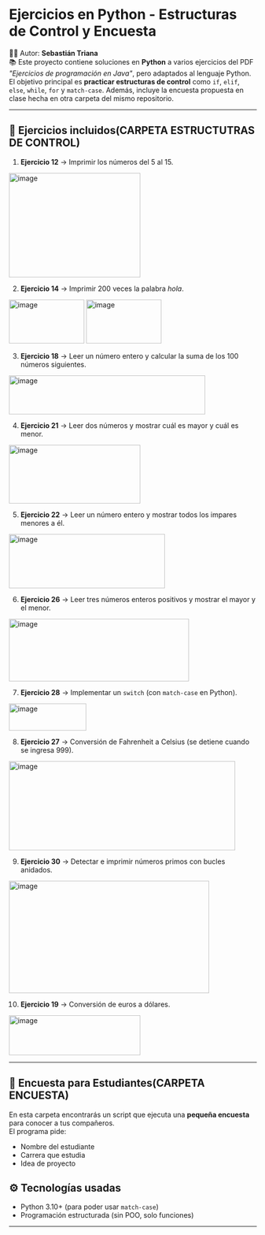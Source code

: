 # Ejercicios en Python - Estructuras de Control y Encuesta

👨‍💻 Autor: **Sebastián Triana**  
📚 Este proyecto contiene soluciones en **Python** a varios ejercicios del PDF *"Ejercicios de programación en Java"*, pero adaptados al lenguaje Python.  
El objetivo principal es **practicar estructuras de control** como `if`, `elif`, `else`, `while`, `for` y `match-case`. Además, incluye la encuesta propuesta en clase hecha en otra carpeta del mismo repositorio.

---

## 📌 Ejercicios incluidos(CARPETA ESTRUCTUTRAS DE CONTROL)

1. **Ejercicio 12** → Imprimir los números del 5 al 15.
<img width="267" height="212" alt="image" src="https://github.com/user-attachments/assets/64335064-76f2-4ecd-a2c0-91f915b8c938" />

2. **Ejercicio 14** → Imprimir 200 veces la palabra *hola*.  
<img width="153" height="89" alt="image" src="https://github.com/user-attachments/assets/e59ca2d8-85c7-44ff-b99e-31a83ce282a5" />
<img width="153" height="89" alt="image" src="https://github.com/user-attachments/assets/c1dcbf78-58f4-4a6b-bd23-51ff3ed71da8" />


3. **Ejercicio 18** → Leer un número entero y calcular la suma de los 100 números siguientes.  
<img width="399" height="79" alt="image" src="https://github.com/user-attachments/assets/0d614371-80fc-4b9c-b54b-f9e340749eaa" />


4. **Ejercicio 21** → Leer dos números y mostrar cuál es mayor y cuál es menor.  
<img width="267" height="119" alt="image" src="https://github.com/user-attachments/assets/07c2de5b-bf9d-4374-bd56-ce030a52e4ce" />


5. **Ejercicio 22** → Leer un número entero y mostrar todos los impares menores a él.  
<img width="317" height="110" alt="image" src="https://github.com/user-attachments/assets/b7a06f9c-29b8-407d-a450-1a88fe4cd51e" />


6. **Ejercicio 26** → Leer tres números enteros positivos y mostrar el mayor y el menor.  
<img width="366" height="127" alt="image" src="https://github.com/user-attachments/assets/7111a42d-87a3-46d1-b75a-dfd05ff62dd9" />


7. **Ejercicio 28** → Implementar un `switch` (con `match-case` en Python).  
<img width="157" height="55" alt="image" src="https://github.com/user-attachments/assets/52705166-7434-40de-860b-360cd40ef7b6" />


8. **Ejercicio 27** → Conversión de Fahrenheit a Celsius (se detiene cuando se ingresa 999).  
<img width="460" height="181" alt="image" src="https://github.com/user-attachments/assets/2c58cde1-23c9-4488-8743-30633803a6ac" />


9. **Ejercicio 30** → Detectar e imprimir números primos con bucles anidados.  
<img width="407" height="228" alt="image" src="https://github.com/user-attachments/assets/2d9daa48-382e-4d9a-8a26-55d6f1c0eae2" />


10. **Ejercicio 19** → Conversión de euros a dólares.
<img width="267" height="81" alt="image" src="https://github.com/user-attachments/assets/06c32786-24ed-4f2a-a6c1-ca02576177af" />

---

## 📌 Encuesta para Estudiantes(CARPETA ENCUESTA)

En esta carpeta encontrarás un script que ejecuta una **pequeña encuesta** para conocer a tus compañeros.  
El programa pide:  

- Nombre del estudiante  
- Carrera que estudia  
- Idea de proyecto  


## ⚙️ Tecnologías usadas
- Python 3.10+ (para poder usar `match-case`)
- Programación estructurada (sin POO, solo funciones)

---
